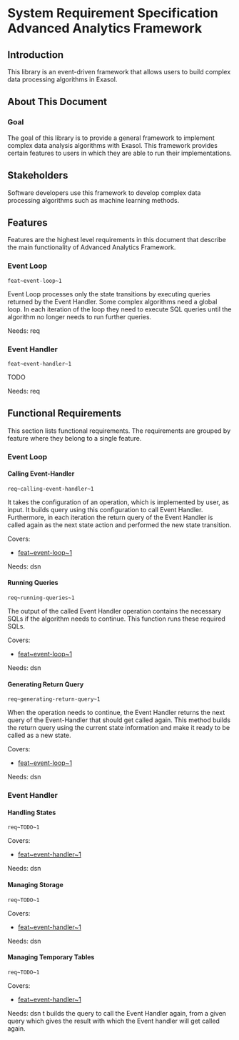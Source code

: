 # System Requirement Specification Advanced Analytics Framework

## Introduction

This library is an event-driven framework that allows users to build complex 
data processing algorithms in Exasol.


## About This Document

### Goal

The goal of this library is to provide a general framework to implement complex 
data analysis algorithms with Exasol. This framework provides certain features 
to users in which they are able to run their implementations.

## Stakeholders

Software developers use this framework to develop complex data processing 
algorithms such as machine learning methods.

## Features

Features are the highest level requirements in this document that describe the 
main functionality of Advanced Analytics Framework.

### Event Loop
`feat~event-loop~1`

Event Loop processes only the state transitions by executing queries returned by 
the Event Handler. Some complex algorithms need a global loop. In each iteration 
of the loop they need to execute SQL queries until the algorithm no longer 
needs to run further queries. 

Needs: req

### Event Handler
`feat~event-handler~1`

TODO

Needs: req


## Functional Requirements

This section lists functional requirements. The requirements are grouped by 
feature where they belong to a single feature.

### Event Loop

#### Calling Event-Handler
`req~calling-event-handler~1`

It takes the configuration of an operation, which is implemented by user, as 
input. It builds query using this configuration to call Event Handler. 
Furthermore, in each iteration the return query of the Event Handler is called 
again as the next state action and performed the new state transition. 

Covers:

* [feat~event-loop~1](#event-loop)

Needs: dsn


#### Running Queries
`req~running-queries~1`

The output of the called Event Handler operation contains the necessary SQLs 
if the algorithm needs to continue. This function runs these required SQLs.

Covers:

* [feat~event-loop~1](#event-loop)

Needs: dsn


#### Generating Return Query
`req~generating-return-query~1`

When the operation needs to continue, the Event Handler returns the next query 
of the Event-Handler that should get called again.  This method builds the 
return query using the current state information and make it ready to be 
called as a new state.

Covers:

* [feat~event-loop~1](#event-loop)

Needs: dsn


### Event Handler

#### Handling States
`req~TODO~1`

Covers:

* [feat~event-handler~1](#event-handler)

Needs: dsn


#### Managing Storage
`req~TODO~1`

Covers:

* [feat~event-handler~1](#event-handler)

Needs: dsn


#### Managing Temporary Tables
`req~TODO~1`

Covers:

* [feat~event-handler~1](#event-handler)

Needs: dsn
t builds the query to call the Event Handler again, from a given query which gives the result with which the Event handler will get called again.